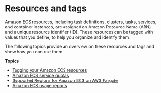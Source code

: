 # Resources and tags<a name="ecs-resource-tagging"></a>

Amazon ECS resources, including task definitions, clusters, tasks, services, and container instances, are assigned an Amazon Resource Name \(ARN\) and a unique resource identifier \(ID\)\. These resources can be tagged with values that you define, to help you organize and identify them\.

The following topics provide an overview on these resources and tags and show how you can use them\.

**Topics**
+ [Tagging your Amazon ECS resources](ecs-using-tags.md)
+ [Amazon ECS service quotas](service-quotas.md)
+ [Supported Regions for Amazon ECS on AWS Fargate](AWS_Fargate-Regions.md)
+ [Amazon ECS usage reports](usage-reports.md)